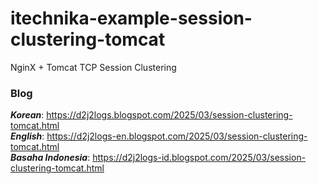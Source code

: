 # itechnika-example-session-clustering-tomcat
NginX + Tomcat TCP Session Clustering

### Blog  
***Korean***: https://d2j2logs.blogspot.com/2025/03/session-clustering-tomcat.html  
***English***: https://d2j2logs-en.blogspot.com/2025/03/session-clustering-tomcat.html  
***Basaha Indonesia***: https://d2j2logs-id.blogspot.com/2025/03/session-clustering-tomcat.html  
